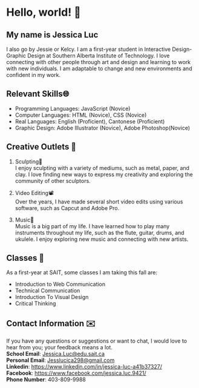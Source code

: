# Hello, world! 👋 
## My name is Jessica Luc 
I also go by Jessie or Kelcy. I am a first-year student in Interactive Design-Graphic Design at Southern Alberta Institute of Technology. I love connecting with other people through art and design and learning to work with new individuals. I am adaptable to change and new environments and confident in my work. 
## Relevant Skills🌐
-	Programming Languages: JavaScript (Novice)
-	Computer Languages: HTML (Novice), CSS (Novice)
-	Real Languages: English (Proficient), Cantonese (Proficient)
-	Graphic Design: Adobe Illustrator (Novice), Adobe Photoshop(Novice)
## Creative Outlets 🎨
1. Sculpting🗿<br>
 I enjoy sculpting with a variety of mediums, such as metal, paper, and clay. I love finding new ways to express my creativity and exploring the community of other sculptors.

2. Video Editing📽️<br>
 Over the years, I have made several short video edits using various software, such as Capcut and Adobe Pro.

3. Music🎵<br>
 Music is a big part of my life. I have learned how to play many instruments throughout my life, such as the flute, guitar, drums, and ukulele. I enjoy exploring new music and connecting with new artists.
## Classes 🏫
 As a first-year at SAIT, some classes I am taking this fall are:   
- Introduction to Web Communication
- Technical Communication 
- Introduction To Visual Design
- Critical Thinking 
## Contact Information ✉️
  If you have any questions or suggestions or want to chat, I would love to hear from you; your feedback means a lot.<br> 
**School Email**: Jessica.Luc@edu.sait.ca<br>
**Personal Email**: Jesslucica298@gmail.com  <br>
**Linkedin**: https://www.linkedin.com/in/jessica-luc-a41b37327/ <br>
**Facebook**: https://www.facebook.com/jessica.luc.9421/	<br>
**Phone Number**: 403-809-9988 
